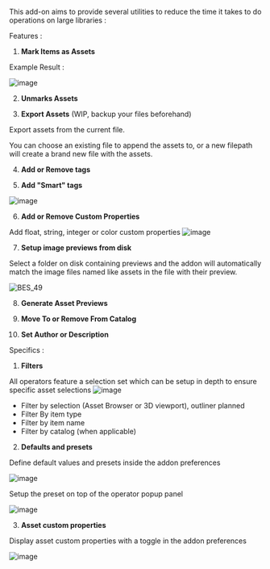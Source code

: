This add-on aims to provide several utilities to reduce the time it takes to do operations on large libraries :

Features :

1. __Mark Items as Assets__

Example Result :

![image](https://user-images.githubusercontent.com/25156105/145268274-c65c2c7d-3378-48cf-980c-ce7ef79a566f.png)


2. __Unmarks Assets__

3. __Export Assets__ (WIP, backup your files beforehand)

Export assets from the current file.

You can choose an existing file to append the assets to, or a new filepath will create a brand new file with the assets.

4. __Add or Remove tags__

5. __Add "Smart" tags__

![image](https://user-images.githubusercontent.com/25156105/165244827-2889c441-60ae-4766-b8ab-d7ca6bf5d0d2.png)

6. __Add or Remove Custom Properties__

Add float, string, integer or color custom properties
![image](https://user-images.githubusercontent.com/25156105/165245945-1531d036-66e3-49f6-bbb5-e5b03081411c.png)

7. __Setup image previews from disk__

Select a folder on disk containing previews and the addon will automatically match the image files named like assets in the file with their preview.

![BES_49](https://user-images.githubusercontent.com/25156105/149016391-3b026feb-cd40-42a9-a0f3-3894faa99dc9.gif)

8. __Generate Asset Previews__

9. __Move To or Remove From Catalog__

10. __Set Author or Description__

Specifics :

1. __Filters__

All operators feature a selection set which can be setup in depth to ensure specific asset selections
![image](https://user-images.githubusercontent.com/25156105/165245372-bdd5c72a-663d-4520-b5a5-a72e40546ee8.png)

- Filter by selection (Asset Browser or 3D viewport), outliner planned
- Filter By item type
- Filter by item name
- Filter by catalog (when applicable)

2. __Defaults and presets__

Define default values and presets inside the addon preferences

![image](https://user-images.githubusercontent.com/25156105/165246186-cdb06369-163c-4090-87bb-362e1f26ef87.png)

Setup the preset on top of the operator popup panel

![image](https://user-images.githubusercontent.com/25156105/165246257-10420ffe-6af2-4ea2-86b5-4582d7617a74.png)

3. __Asset custom properties__

Display asset custom properties with a toggle in the addon preferences

![image](https://user-images.githubusercontent.com/25156105/165246047-39b3b3e8-43dc-489c-80a8-23e09c551148.png)
